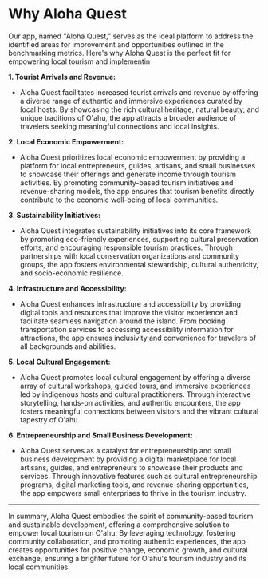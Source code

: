 # Why Aloha Quest

Our app, named "Aloha Quest," serves as the ideal platform to address the identified areas for improvement and opportunities outlined in the benchmarking metrics. Here's why Aloha Quest is the perfect fit for empowering local tourism and implementin

**1. Tourist Arrivals and Revenue:**

- Aloha Quest facilitates increased tourist arrivals and revenue by offering a diverse range of authentic and immersive experiences curated by local hosts. By showcasing the rich cultural heritage, natural beauty, and unique traditions of O'ahu, the app attracts a broader audience of travelers seeking meaningful connections and local insights.

**2. Local Economic Empowerment:**

- Aloha Quest prioritizes local economic empowerment by providing a platform for local entrepreneurs, guides, artisans, and small businesses to showcase their offerings and generate income through tourism activities. By promoting community-based tourism initiatives and revenue-sharing models, the app ensures that tourism benefits directly contribute to the economic well-being of local communities.

**3. Sustainability Initiatives:**

- Aloha Quest integrates sustainability initiatives into its core framework by promoting eco-friendly experiences, supporting cultural preservation efforts, and encouraging responsible tourism practices. Through partnerships with local conservation organizations and community groups, the app fosters environmental stewardship, cultural authenticity, and socio-economic resilience.

**4. Infrastructure and Accessibility:**

- Aloha Quest enhances infrastructure and accessibility by providing digital tools and resources that improve the visitor experience and facilitate seamless navigation around the island. From booking transportation services to accessing accessibility information for attractions, the app ensures inclusivity and convenience for travelers of all backgrounds and abilities.

**5. Local Cultural Engagement:**

- Aloha Quest promotes local cultural engagement by offering a diverse array of cultural workshops, guided tours, and immersive experiences led by indigenous hosts and cultural practitioners. Through interactive storytelling, hands-on activities, and authentic encounters, the app fosters meaningful connections between visitors and the vibrant cultural tapestry of O'ahu.

**6. Entrepreneurship and Small Business Development:**

- Aloha Quest serves as a catalyst for entrepreneurship and small business development by providing a digital marketplace for local artisans, guides, and entrepreneurs to showcase their products and services. Through innovative features such as cultural entrepreneurship programs, digital marketing tools, and revenue-sharing opportunities, the app empowers small enterprises to thrive in the tourism industry.

---

In summary, Aloha Quest embodies the spirit of community-based tourism and sustainable development, offering a comprehensive solution to empower local tourism on O'ahu. By leveraging technology, fostering community collaboration, and promoting authentic experiences, the app creates opportunities for positive change, economic growth, and cultural exchange, ensuring a brighter future for O'ahu's tourism industry and its local communities.
